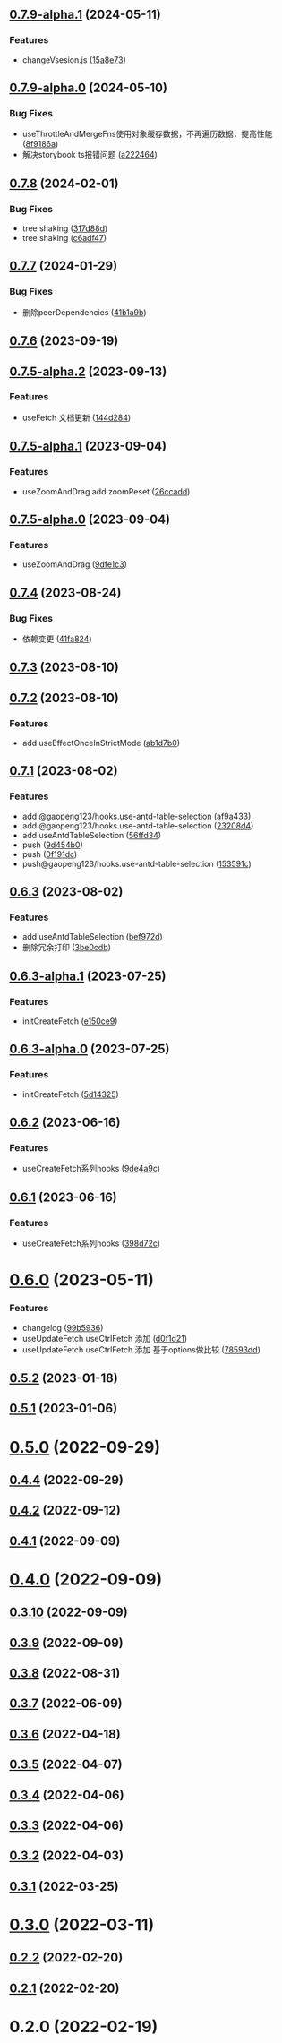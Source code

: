 ## [0.7.9-alpha.1](https://github.com/ligaopeng123-npm/hooks/compare/v0.7.9-alpha.0...v0.7.9-alpha.1) (2024-05-11)


### Features

* changeVsesion.js ([15a8e73](https://github.com/ligaopeng123-npm/hooks/commit/15a8e73cedae5ddeb3d264d9726cca24bb54d752))



## [0.7.9-alpha.0](https://github.com/ligaopeng123-npm/hooks/compare/v0.7.8...v0.7.9-alpha.0) (2024-05-10)


### Bug Fixes

* useThrottleAndMergeFns使用对象缓存数据，不再遍历数据，提高性能 ([8f9186a](https://github.com/ligaopeng123-npm/hooks/commit/8f9186a3385ec530051f903271d3fa390345f898))
* 解决storybook ts报错问题 ([a222464](https://github.com/ligaopeng123-npm/hooks/commit/a2224648e5c38bb9278304b228cd3afc044a6080))



## [0.7.8](https://github.com/ligaopeng123-npm/hooks/compare/v0.7.7...v0.7.8) (2024-02-01)


### Bug Fixes

* tree shaking ([317d88d](https://github.com/ligaopeng123-npm/hooks/commit/317d88dc5eb25df6c2ab0d176d226c875db3d149))
* tree shaking ([c6adf47](https://github.com/ligaopeng123-npm/hooks/commit/c6adf472864335f6c6f70af94c8fe366dee8d646))



## [0.7.7](https://github.com/ligaopeng123-npm/hooks/compare/v0.7.6...v0.7.7) (2024-01-29)


### Bug Fixes

* 删除peerDependencies ([41b1a9b](https://github.com/ligaopeng123-npm/hooks/commit/41b1a9b7fbe8418c37ba82dfedc49f88f5ea68d0))



## [0.7.6](https://github.com/ligaopeng123-npm/hooks/compare/v0.7.5-alpha.2...v0.7.6) (2023-09-19)



## [0.7.5-alpha.2](https://github.com/ligaopeng123-npm/hooks/compare/v0.7.5-alpha.1...v0.7.5-alpha.2) (2023-09-13)


### Features

* useFetch 文档更新 ([144d284](https://github.com/ligaopeng123-npm/hooks/commit/144d2841740c4f40a97b998cfa57840842596dfa))



## [0.7.5-alpha.1](https://github.com/ligaopeng123-npm/hooks/compare/v0.7.5-alpha.0...v0.7.5-alpha.1) (2023-09-04)


### Features

* useZoomAndDrag add zoomReset ([26ccadd](https://github.com/ligaopeng123-npm/hooks/commit/26ccadd7cf244d0d75d55557b9d7b8051e3ed6e4))



## [0.7.5-alpha.0](https://github.com/ligaopeng123-npm/hooks/compare/v0.7.4...v0.7.5-alpha.0) (2023-09-04)


### Features

* useZoomAndDrag ([9dfe1c3](https://github.com/ligaopeng123-npm/hooks/commit/9dfe1c3bf13d734ba3bd76ba8f5f8cbe3ea58c97))



## [0.7.4](https://github.com/ligaopeng123-npm/hooks/compare/v0.7.3...v0.7.4) (2023-08-24)


### Bug Fixes

* 依赖变更 ([41fa824](https://github.com/ligaopeng123-npm/hooks/commit/41fa82426fc3f5dfe52989f47b8acf76ec6fce8b))



## [0.7.3](https://github.com/ligaopeng123-npm/hooks/compare/v0.7.2...v0.7.3) (2023-08-10)



## [0.7.2](https://github.com/ligaopeng123-npm/hooks/compare/v0.7.1...v0.7.2) (2023-08-10)


### Features

* add useEffectOnceInStrictMode ([ab1d7b0](https://github.com/ligaopeng123-npm/hooks/commit/ab1d7b0afb1c2f7040b02b4e9f0f2dda4aca3875))



## [0.7.1](https://github.com/ligaopeng123-npm/hooks/compare/v0.6.3...v0.7.1) (2023-08-02)


### Features

* add @gaopeng123/hooks.use-antd-table-selection ([af9a433](https://github.com/ligaopeng123-npm/hooks/commit/af9a433d24eca29f98daa3797977dc811a3b7f51))
* add @gaopeng123/hooks.use-antd-table-selection ([23208d4](https://github.com/ligaopeng123-npm/hooks/commit/23208d46cf44b6c23e3b4977df6b8d62b88f22a1))
* add useAntdTableSelection ([56ffd34](https://github.com/ligaopeng123-npm/hooks/commit/56ffd3474e2d8efe5b41fc7e5b48068e5ee39daf))
* push ([9d454b0](https://github.com/ligaopeng123-npm/hooks/commit/9d454b0fd40da17f0a465a2a2bc56e9331f1b07b))
* push ([0f191dc](https://github.com/ligaopeng123-npm/hooks/commit/0f191dc43ad3566e76067243b247922dc09201b8))
* push@gaopeng123/hooks.use-antd-table-selection ([153591c](https://github.com/ligaopeng123-npm/hooks/commit/153591c24160d13bb1a120ae85147b2ecf914f3c))



## [0.6.3](https://github.com/ligaopeng123-npm/hooks/compare/v0.6.3-alpha.1...v0.6.3) (2023-08-02)


### Features

* add useAntdTableSelection ([bef972d](https://github.com/ligaopeng123-npm/hooks/commit/bef972d8969ab51baf97b3d1dd631705510beaad))
* 删除冗余打印 ([3be0cdb](https://github.com/ligaopeng123-npm/hooks/commit/3be0cdb5d76ef86b2589af42fe919924c1b06e9d))



## [0.6.3-alpha.1](https://github.com/ligaopeng123-npm/hooks/compare/v0.6.3-alpha.0...v0.6.3-alpha.1) (2023-07-25)


### Features

* initCreateFetch ([e150ce9](https://github.com/ligaopeng123-npm/hooks/commit/e150ce9a7173d9072cbd7dc21c2a1d14039d718c))



## [0.6.3-alpha.0](https://github.com/ligaopeng123-npm/hooks/compare/v0.6.2...v0.6.3-alpha.0) (2023-07-25)


### Features

* initCreateFetch ([5d14325](https://github.com/ligaopeng123-npm/hooks/commit/5d143257d974c22d21c87d56b6352b3e4a70043b))



## [0.6.2](https://github.com/ligaopeng123-npm/hooks/compare/v0.6.1...v0.6.2) (2023-06-16)


### Features

* useCreateFetch系列hooks ([9de4a9c](https://github.com/ligaopeng123-npm/hooks/commit/9de4a9c3438ecd357d1d9a0718bc40ac3398b555))



## [0.6.1](https://github.com/ligaopeng123-npm/hooks/compare/v0.6.0...v0.6.1) (2023-06-16)


### Features

* useCreateFetch系列hooks ([398d72c](https://github.com/ligaopeng123-npm/hooks/commit/398d72cc7f56a3af9b2939fdb99ad5feb2e499eb))



# [0.6.0](https://github.com/ligaopeng123-npm/hooks/compare/v0.5.2...v0.6.0) (2023-05-11)


### Features

* changelog ([99b5936](https://github.com/ligaopeng123-npm/hooks/commit/99b5936de5f533ad32c51ef6a424491a30a99b04))
* useUpdateFetch useCtrlFetch 添加 ([d0f1d21](https://github.com/ligaopeng123-npm/hooks/commit/d0f1d21f6e0b24331701a4d750ee145050629f93))
* useUpdateFetch useCtrlFetch 添加 基于options做比较 ([78593dd](https://github.com/ligaopeng123-npm/hooks/commit/78593ddece7f751a38e02ac74983816687d7c7d0))



## [0.5.2](https://github.com/ligaopeng123-npm/hooks/compare/v0.5.1...v0.5.2) (2023-01-18)



## [0.5.1](https://github.com/ligaopeng123-npm/hooks/compare/v0.5.0...v0.5.1) (2023-01-06)



# [0.5.0](https://github.com/ligaopeng123-npm/hooks/compare/v0.4.4...v0.5.0) (2022-09-29)



## [0.4.4](https://github.com/ligaopeng123-npm/hooks/compare/v0.4.2...v0.4.4) (2022-09-29)



## [0.4.2](https://github.com/ligaopeng123-npm/hooks/compare/v0.4.1...v0.4.2) (2022-09-12)



## [0.4.1](https://github.com/ligaopeng123-npm/hooks/compare/v0.4.0...v0.4.1) (2022-09-09)



# [0.4.0](https://github.com/ligaopeng123-npm/hooks/compare/v0.3.10...v0.4.0) (2022-09-09)



## [0.3.10](https://github.com/ligaopeng123-npm/hooks/compare/v0.3.9...v0.3.10) (2022-09-09)



## [0.3.9](https://github.com/ligaopeng123-npm/hooks/compare/v0.3.8...v0.3.9) (2022-09-09)



## [0.3.8](https://github.com/ligaopeng123-npm/hooks/compare/v0.3.7...v0.3.8) (2022-08-31)



## [0.3.7](https://github.com/ligaopeng123-npm/hooks/compare/v0.3.6...v0.3.7) (2022-06-09)



## [0.3.6](https://github.com/ligaopeng123-npm/hooks/compare/v0.3.5...v0.3.6) (2022-04-18)



## [0.3.5](https://github.com/ligaopeng123-npm/hooks/compare/v0.3.4...v0.3.5) (2022-04-07)



## [0.3.4](https://github.com/ligaopeng123-npm/hooks/compare/v0.3.3...v0.3.4) (2022-04-06)



## [0.3.3](https://github.com/ligaopeng123-npm/hooks/compare/v0.3.2...v0.3.3) (2022-04-06)



## [0.3.2](https://github.com/ligaopeng123-npm/hooks/compare/v0.3.1...v0.3.2) (2022-04-03)



## [0.3.1](https://github.com/ligaopeng123-npm/hooks/compare/v0.3.0...v0.3.1) (2022-03-25)



# [0.3.0](https://github.com/ligaopeng123-npm/hooks/compare/v0.2.2...v0.3.0) (2022-03-11)



## [0.2.2](https://github.com/ligaopeng123-npm/hooks/compare/v0.2.1...v0.2.2) (2022-02-20)



## [0.2.1](https://github.com/ligaopeng123-npm/hooks/compare/v0.2.0...v0.2.1) (2022-02-20)



# 0.2.0 (2022-02-19)



